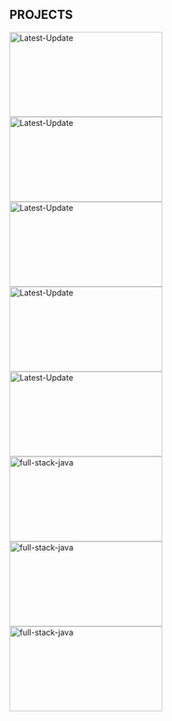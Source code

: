 

## PROJECTS
  <a href="https://imageconverterrd.vercel.app/"><img alt="Latest-Update"  width="270px" height="150px"  src="https://github.com/user-attachments/assets/a011bd25-e4be-4fb4-8d85-398596ebbd1c" /></a>
  <a href="https://gradientcolorpicker.vercel.app/"><img alt="Latest-Update"  width="270px" height="150px"   src="https://github.com/user-attachments/assets/54ba328e-ce5c-4d6e-bdb9-08c679b5458a" /></a>
  <a href="https://democodestores.vercel.app/"><img alt="Latest-Update"  width="270px" height="150px"    src="https://github.com/user-attachments/assets/3ee3927a-49d2-4096-9a71-a2a29f1b44cd" /></a>
  <a href="https://onlinecalls.vercel.app/"><img alt="Latest-Update" width="270px" height="150px"   src="https://github.com/user-attachments/assets/514c7369-a6e2-4924-a22c-8aa56786c7c9" /></a>
  <a href="https://csstests.vercel.app/"><img alt="Latest-Update" width="270px" height="150px" src="https://github.com/user-attachments/assets/39d2f259-0000-455c-8e61-3a356ad79222" /></a>
  <a href="https://gsaptests.vercel.app/"><img alt="full-stack-java" width="270px" height="150px"  src="https://github.com/user-attachments/assets/9d929be5-bf23-49d6-afd0-b9ffc3353ee5"/></a> 
  <a href="https://periodictablerd.vercel.app/"><img alt="full-stack-java" width="270px" height="150px"  src="https://github.com/user-attachments/assets/076b668c-c46b-404b-a527-f3e4406cabe4"/></a> 
  <a href="https://digitaltimer.vercel.app/"><img alt="full-stack-java" width="270px" height="150px"  src="https://github.com/user-attachments/assets/d4a0dbce-38dc-49af-bddb-b3020ca63d48"/></a> 

